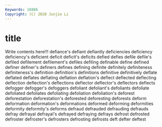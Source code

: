 ```yaml
---
Keywords: 18886
Copyright: (C) 2020 Junjie Li
---
```


# title

Write contents here!!!
defiance's 
defiant 
defiantly 
deficiencies 
deficiency 
deficiency's 
deficient 
deficit 
deficit's
deficits 
defied 
defies 
defile 
defile's 
defiled 
defilement 
defilement's 
defiles 
defiling
definable 
define 
defined 
definer 
definer's 
definers 
defines 
defining 
definite 
definitely
definiteness 
definiteness's 
definition 
definition's 
definitions 
definitive 
definitively 
deflate 
deflated 
deflates
deflating 
deflation 
deflation's 
deflect 
deflected 
deflecting 
deflection 
deflection's 
deflections 
deflector
deflector's 
deflectors 
deflects 
defogger 
defogger's 
defoggers 
defoliant 
defoliant's 
defoliants 
defoliate
defoliated 
defoliates 
defoliating 
defoliation 
defoliation's 
deforest 
deforestation 
deforestation's 
deforested 
deforesting
deforests 
deform 
deformation 
deformation's 
deformations 
deformed 
deforming 
deformities 
deformity 
deformity's
deforms 
defraud 
defrauded 
defrauding 
defrauds 
defray 
defrayal 
defrayal's 
defrayed 
defraying
defrays 
defrost 
defrosted 
defroster 
defroster's 
defrosters 
defrosting 
defrosts 
deft 
defter
deftest 
